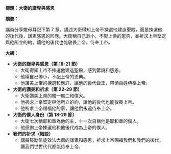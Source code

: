 **標題：大衛的謙卑與感恩**

**摘要：**

講員分享撒母耳記下第 7 章，講述大衛得知上帝不揀選他建造聖殿，而是揀選他的後代後，謙卑感恩的回應。大衛稱自己渺小，不配上帝的恩典，並祈求上帝堅定與他所立的約，讓他的後代也能敬畏上帝，侍奉上帝。

**大綱：**

* **大衛的謙卑與感恩（第 18-21 節）**
    * 大衛得知上帝不揀選他建造聖殿，感到驚訝和感恩。
    * 他稱自己渺小，不配上帝的恩典。
    * 他讚美上帝的揀選和應許，讓他的後代做王，帶領百姓侍奉上帝。
* **大衛的讚美和祈求（第 22-29 節）**
    * 大衛讚美上帝的獨一無二和偉大。
    * 他祈求上帝堅定與他所立的約，讓他的後代也能敬畏上帝。
    * 他祈求上帝賜福他的家，讓他們永遠侍奉上帝。
* **大衛的僕人身份（第 18-29 節）**
    * 大衛七次稱耶和華為他的主，十一次自稱他是耶和華的僕人。
    * 他感謝上帝揀選他和他後代成為上帝的僕人。
* **我們的祈求（結語）**
    * 講員鼓勵信徒效法大衛的謙卑和感恩，祈求上帝賜福我們和我們的後代，讓我們世世代代都能侍奉上帝。